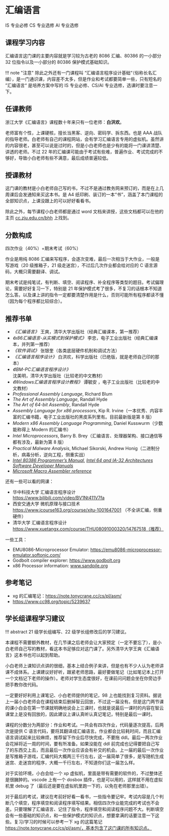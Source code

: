 # 汇编语言
<div class="badges">
<span class="badge is-badge">IS 专业必修</span>
<span class="badge cs-badge">CS 专业选修</span>
<span class="badge ai-badge">AI 专业选修</span>
</div>

## 课程学习内容
汇编语言这门课的主要内容就是学习较为古老的 8086 汇编、80386 的一小部分 32 位指令以及一小部分的 80386 保护模式基础知识。

!!! note "注意"
    除此之外还有一门课程叫 “汇编语言程序设计基础“（俗称长名汇编），是一门通识课，内容差不太多，但是作业和考试都要简单一些，只有短名的 ”汇编语言“ 是培养方案中写的 IS 专业必修、CS/AI 专业选修，选课时要注意一下。

## 任课教师
浙江大学《汇编语言》课程数十年来只有一位老师：**白洪欢**。

老师富有个性，上课硬核，擅长当黑客、逆向、密码学、拆东西。也是 AAA 战队的指导老师。白老师有自己的课程网站，会有学习汇编语言专用的虚拟机。虽然讲的内容很老，甚至可以说是过时的，但是小白老师也是少有的能将一门课讲清楚、讲透的老师。不过 22 年的汇编课可能由于考试有些难，普遍作业、考试完成的不够好，导致小白老师有些不满意，最后成绩普遍较低。

## 授课教材
这门课的教材是小白老师自己写的书，不过不是通过教务网来预订的，而是在上几周课后会发通知来买这本书。是 A4 纸印刷、装订的一本“书”，涵盖了本门课程的全部知识点，上课没跟上的可以好好看看书。

除此之外，每节课程小白老师都是通过 word 文档来讲授，这些文档都可以在他的主页 [cc.zju.edu.cn/bhh](http://cc.zju.edu.cn/bhh) 上找到。

## 分数构成
四次作业（40%）+期末考试（60%）

作业是用纯 8086 汇编来写程序，会逐次变难，最后一次相当于大作业，一般是写游戏（20 级推箱子，21 级走迷宫），不过后几次作业都会给对应的 C 语言源码，大概只需要翻译、调试。

期末考试是纯笔试，有判断、填空、阅读程序、补全程序等类型的题目。考试偏理论，需要好好复习一下，特别是 21 年保护模式考了很多，不复习的话根本不知道怎么答。以及课上讲的指令一定都要清楚作用是什么，否则可能所有程序都读不懂（因为每个程序都比较综合）。

## 推荐书单
- *《汇编语言》* 王爽，清华大学出版社（经典汇编课本，第一推荐）
- *《x86汇编语言-从实模式到保护模式》* 李忠，电子工业出版社（经典汇编课本，并列第一推荐）
- *《软件调试》* 张银奎（各类底层硬件机制和调试方法）
- *《汇编语言程序设计》* 白洪欢，科学出版社（已绝版，就是老师自己印的那本）
- *《IBM-PC汇编语言程序设计》* 沈美明，清华大学出版社（比较老的中文教材）
- *《Windows汇编语言程序设计教程》* 谭毓安 ，电子工业出版社（比较老的中文教材）
- *Professional Assembly Language*, Richard Blum
- *The Art of Assembly Language*, Randall Hyde
- *The Art of 64-bit Assembly*, Randall Hyde
- *Assembly Language for x86 processors*, Kip R. Irvine（一本优秀、内容丰富的汇编书籍，电子工业出版社的黑皮系列里有。目前最新版是第 8 版）
- *Modern x86 Assembly Language Programming*, Daniel Kusswurm（少数能称得上 Modern 的汇编书）
- *Intel Microprocessors*, Barry B. Brey（汇编语言、处理器架构、接口通信等都有涉及，最新为第 8 版）
- *Practical Malware Analysis*, Michael Sikorski,  Andrew Honig（二进制分析，病毒分析，逆向工程，侧重实战）
- [*Intel 80386 Programmer’s Manual*](https://pdos.csail.mit.edu/6.828/2018/readings/i386/toc.htm), *[Intel 64 and IA-32 Architectures Software Developer Manuals](https://www.intel.com/content/www/us/en/developer/articles/technical/intel-sdm.html)* 
- *[Microsoft Macro Assembler reference](https://learn.microsoft.com/en-us/cpp/assembler/masm/microsoft-macro-assembler-reference?view=msvc-170)*

还有一些可以看的网课：

+ 华中科技大学 汇编语言程序设计 https://www.bilibili.com/video/BV1Nt411V7fa
+ 西安交通大学 微机原理与接口技术 https://www.icourse163.org/course/xjtu-1001647001 （不全讲汇编，侧重硬件）
+ 清华大学 汇编语言程序设计 https://www.xuetangx.com/course/THU08091000320/14767518（推荐）

一些工具：

- EMU8086-Microprocessor Emulator: https://emu8086-microprocessor-emulator.softonic.com/
- Godbolt compiler explorer: https://www.godbolt.org
- x86 Processor information: www.sandpile.org

## 参考笔记
- xg 的汇编笔记：https://note.tonycrane.cc/cs/pl/asm/
- https://www.cc98.org/topic/5239637

## 学长组课程学习建议

!!! abstract
    21 级学长组编写、22 级学长组修改后的学习建议。

本课程不需要额外教材，在几节课之后老师会让大家预定（一定不要忘了），是小白老师自己写的教材，看这本书足够应对这门课了。另外清华大学王爽《汇编语言》这本书也可以起到帮助。

小白老师上课知识点讲的很细，基本上结合例子来讲，但是也有不少人认为老师讲课不成体系。上课建议好好听，跟紧老师思路，最好要做笔记（比如笔记本上打开一个文档记下老师的操作）。老师对学生态度很好，在课前问问题会坐在你旁边手把手教你改代码。

一定要好好利用上课笔记、小白老师提供的笔记，98 上也能找到复习资料。据说上一届小白老师会在课程结束后删掉智云回放，不过这一届没有。但是这门两节课的课小白会在第一节课就明确地说会上三课时，也就是说最后一课时的内容在智云课堂上是没有回放的，因此建议上课认真听认真记笔记，特别是最后一课时。

课程的分数分为两部分：作业和考试。一共会有四次作业，代码量逐次提高，后两次是提供 C 语言代码，要将其翻译成汇编语言。作业都会比较耗时间，而且汇编语言调试起来比较麻烦，推荐留下作业后尽快完成，不要拖 ddl。最后一两次作业会花掉将近一周的时间，要有所准备。如果没能在 ddl 前完成也记得要把自己写了的东西交上去，而且最后一次作业应该会有补交的机会。上一届的最后一次作业是写推箱子游戏，汇编代码大概两三千行左右，这一届简单了很多，是写随机生成迷宫、走迷宫的程序，大概一千行左右，不知道你们这一届怎么样。

对于实验环境，小白会给一个 xp 虚拟机，里面是带有需要的软件的，不过整体还是很臃肿的。vscode 上有一个 dosbox 插件，也是可以用的，这样就不用在虚拟机里 debug 了（最后还是要在虚拟机里跑一下的，以免在老师那里出错）。

对于最后的考试，建议在考前好好看一看书，一些指令要记牢。考试内容是几个判断几个填空，程序填空和阅读程序填写结果。相信四次作业能完成的考试也不会差。只要理解了汇编语言、记住了指令，程序填空和阅读程序问题不大。判断填空会有一些基础的知识点，和一些保护模式的知识点，想要拿满的话要注意一下这些。复习/学习的时候可以参考一下 xg 的这篇笔记 https://note.tonycrane.cc/cs/pl/asm/，基本包含了这门课的所有知识点。
